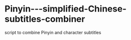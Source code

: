 Pinyin---simplified-Chinese-subtitles-combiner
==============================================

script to combine Pinyin and character subtitles

